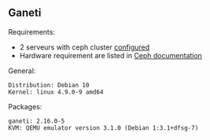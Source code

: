 Ganeti
------
Requirements:
- 2 serveurs with ceph cluster [configured](../../Volumes_managment/Ceph/Debian/README.md)
- Hardware requirement are listed in [Ceph documentation](../../Volumes_managment/Ceph/Debian/Storage_cluster.md)

General:
```
Distribution: Debian 10
Kernel: linux 4.9.0-9 amd64
```

Packages:
```
ganeti: 2.16.0-5
KVM: QEMU emulator version 3.1.0 (Debian 1:3.1+dfsg-7)
```
